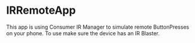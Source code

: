 # IRRemoteApp
This app is using Consumer IR Manager to simulate remote ButtonPresses on your phone. To use make sure the device has an IR Blaster.
